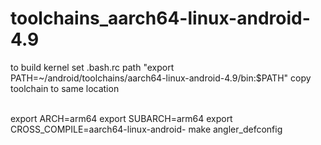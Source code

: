 # toolchains_aarch64-linux-android-4.9

to build kernel 
set .bash.rc path "export PATH=~/android/toolchains/aarch64-linux-android-4.9/bin:$PATH"
copy toolchain to same location

<br>export ARCH=arm64
export SUBARCH=arm64
export CROSS_COMPILE=aarch64-linux-android-
make angler_defconfig
